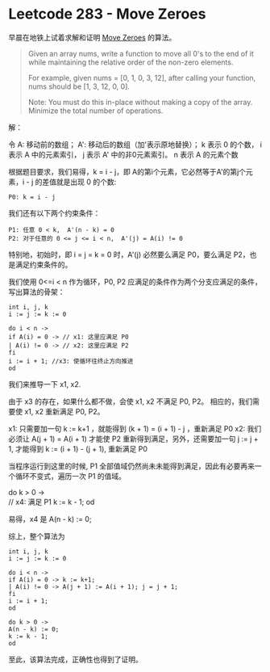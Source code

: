 # Leetcode 283 - Move Zeroes

早晨在地铁上试着求解和证明 [Move Zeroes](https://leetcode.com/problems/move-zeroes/) 的算法。

> Given an array nums, write a function to move all 0's to the end of it while maintaining the relative order of the non-zero elements.
> 
> For example, given nums = [0, 1, 0, 3, 12], after calling your function, nums should be [1, 3, 12, 0, 0].
> 
> Note:
> You must do this in-place without making a copy of the array.
> Minimize the total number of operations.

解：

令 A: 移动前的数组；
A': 移动后的数组（加'表示原地替换）；
k 表示 0 的个数，
i 表示 A 中的元素索引，
j 表示 A' 中的非0元素索引。
n 表示 A 的元素个数

根据题目要求，我们易得，k = i - j，即 A的第i个元素，它必然等于A'的第j个元素，i - j 的差值就是出现 0 的个数:

    P0: k = i - j

我们还有以下两个约束条件：

    P1: 任意 0 < k,  A'(n - k) = 0
    P2: 对于任意的 0 <= j <= i < n,  A'(j) = A(i) != 0

特别地，初始时，即 i = j = k = 0 时，A'(j) 必然要么满足 P0，要么满足 P2，也是满足约束条件的。

我们使用 0<=i < n 作为循环，P0, P2 应满足的条件作为两个分支应满足的条件，写出算法的骨架：

    int i, j, k
    i := j := k := 0

    do i < n ->
    if A(i) = 0 -> // x1: 这里应满足 P0
    | A(i) != 0 -> // x2: 这里应满足 P2
    fi
    i := i + 1; //x3: 使循环往终止方向推进
    od

我们来推导一下 x1, x2.

由于 x3 的存在，如果什么都不做，会使 x1, x2 不满足 P0, P2。
相应的，我们需要使 x1, x2 重新满足 P0, P2。

x1: 只需要加一句 k := k+1 ，就能得到 (k + 1) = (i + 1) - j ，重新满足 P0
x2: 我们必须让 A(j + 1) = A(i + 1) 才能使 P2 重新得到满足，另外，还需要加一句 j := j + 1, 才能得到 k := (i + 1) - (j + 1), 重新满足 P0

当程序运行到这里的时候, P1 全部值域仍然尚未未能得到满足，因此有必要再来一个循环不变式，遍历一次 P1 的值域。

do k > 0 ->  
    // x4: 满足 P1
    k := k - 1;
od

易得，x4 是 A(n - k) := 0;

综上，整个算法为

    int i, j, k
    i := j := k := 0

    do i < n ->
    if A(i) = 0 -> k := k+1;
    | A(i) != 0 -> A(j + 1) := A(i + 1); j = j + 1;
    fi
    i := i + 1; 
    od

    do k > 0 ->  
    A(n - k) := 0; 
    k := k - 1;
    od

至此，该算法完成，正确性也得到了证明。
